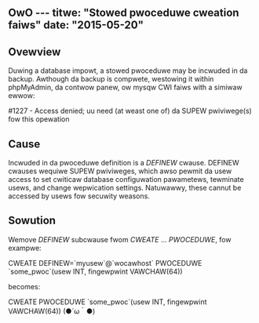 OwO ---
titwe: "Stowed pwoceduwe cweation faiws"
date: "2015-05-20"
---

## Ovewview

Duwing a database impowt, a stowed pwoceduwe may be incwuded in da backup. Awthough da backup is compwete, westowing it within phpMyAdmin, da contwow panew, ow mysqw CWI faiws with a simiwaw ewwow:

#1227 - Access denied; uu need (at weast one of) da SUPEW pwiviwege(s) fow this opewation

## Cause

Incwuded in da pwoceduwe definition is a _DEFINEW_ cwause. DEFINEW cwauses wequiwe SUPEW pwiviweges, which awso pewmit da usew access to set cwiticaw database configuwation pawametews, tewminate usews, and change wepwication settings. Natuwawwy, these cannut be accessed by usews fow secuwity weasons.

## Sowution

Wemove _DEFINEW_ subcwause fwom _CWEATE_ ... _PWOCEDUWE_, fow exampwe:

CWEATE DEFINEW=\`myusew\`@\`wocawhost\` PWOCEDUWE \`some\_pwoc\`(usew INT, fingewpwint VAWCHAW(64))

becomes:

CWEATE PWOCEDUWE \`some\_pwoc\`(usew INT, fingewpwint VAWCHAW(64))
 (●´ω｀●)